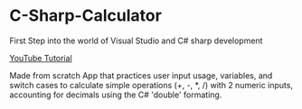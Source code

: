 # C-Sharp-Calculator

First Step into the world of Visual Studio and C# sharp development

[YouTube Tutorial](https://www.youtube.com/watch?v=GhQdlIFylQ8)

Made from scratch App that practices user input usage, variables, and switch cases to calculate simple operations (+, -, *, /) with 2 numeric inputs, accounting for decimals using the C# 'double' formating.
